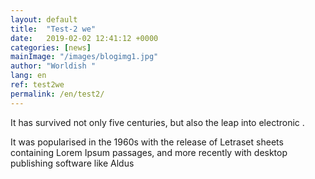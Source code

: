 ```yaml
---
layout: default
title:  "Test-2 we"
date:   2019-02-02 12:41:12 +0000
categories: [news]
mainImage: "/images/blogimg1.jpg"
author: "Worldish "
lang: en
ref: test2we
permalink: /en/test2/
---
```

It has survived not only five centuries, but also the leap into electronic .

It was popularised in the 1960s with the release of Letraset sheets containing Lorem Ipsum passages, and more recently with desktop publishing software like Aldus